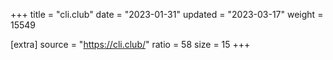 +++
title = "cli.club"
date = "2023-01-31"
updated = "2023-03-17"
weight = 15549

[extra]
source = "https://cli.club/"
ratio = 58
size = 15
+++
